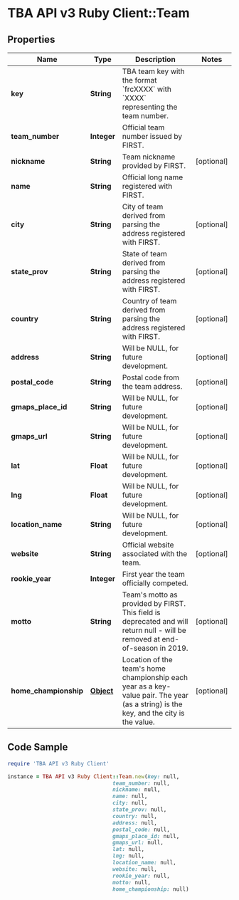 # TBA API v3 Ruby Client::Team

## Properties

Name | Type | Description | Notes
------------ | ------------- | ------------- | -------------
**key** | **String** | TBA team key with the format &#x60;frcXXXX&#x60; with &#x60;XXXX&#x60; representing the team number. | 
**team_number** | **Integer** | Official team number issued by FIRST. | 
**nickname** | **String** | Team nickname provided by FIRST. | [optional] 
**name** | **String** | Official long name registered with FIRST. | 
**city** | **String** | City of team derived from parsing the address registered with FIRST. | [optional] 
**state_prov** | **String** | State of team derived from parsing the address registered with FIRST. | [optional] 
**country** | **String** | Country of team derived from parsing the address registered with FIRST. | [optional] 
**address** | **String** | Will be NULL, for future development. | [optional] 
**postal_code** | **String** | Postal code from the team address. | [optional] 
**gmaps_place_id** | **String** | Will be NULL, for future development. | [optional] 
**gmaps_url** | **String** | Will be NULL, for future development. | [optional] 
**lat** | **Float** | Will be NULL, for future development. | [optional] 
**lng** | **Float** | Will be NULL, for future development. | [optional] 
**location_name** | **String** | Will be NULL, for future development. | [optional] 
**website** | **String** | Official website associated with the team. | [optional] 
**rookie_year** | **Integer** | First year the team officially competed. | 
**motto** | **String** | Team&#39;s motto as provided by FIRST. This field is deprecated and will return null - will be removed at end-of-season in 2019. | [optional] 
**home_championship** | [**Object**](.md) | Location of the team&#39;s home championship each year as a key-value pair. The year (as a string) is the key, and the city is the value. | [optional] 

## Code Sample

```ruby
require 'TBA API v3 Ruby Client'

instance = TBA API v3 Ruby Client::Team.new(key: null,
                                 team_number: null,
                                 nickname: null,
                                 name: null,
                                 city: null,
                                 state_prov: null,
                                 country: null,
                                 address: null,
                                 postal_code: null,
                                 gmaps_place_id: null,
                                 gmaps_url: null,
                                 lat: null,
                                 lng: null,
                                 location_name: null,
                                 website: null,
                                 rookie_year: null,
                                 motto: null,
                                 home_championship: null)
```


